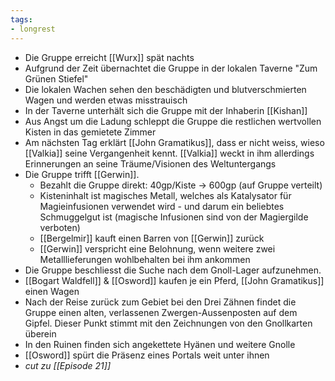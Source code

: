 ```yaml
---
tags: 
- longrest
---
```

- Die Gruppe erreicht [[Wurx]] spät nachts
- Aufgrund der Zeit übernachtet die Gruppe in der lokalen Taverne "Zum Grünen Stiefel"
- Die lokalen Wachen sehen den beschädigten und blutverschmierten Wagen und werden etwas misstrauisch
- In der Taverne unterhält sich die Gruppe mit der Inhaberin [[Kishan]]  
- Aus Angst um die Ladung schleppt die Gruppe die restlichen wertvollen Kisten in das gemietete Zimmer
- Am nächsten Tag erklärt [[John Gramatikus]], dass er nicht weiss, wieso [[Valkia]] seine Vergangenheit kennt. [[Valkia]] weckt in ihm allerdings Erinnerungen an seine Träume/Visionen des Weltuntergangs
- Die Gruppe trifft [[Gerwin]].
    - Bezahlt die Gruppe direkt: 40gp/Kiste -> 600gp (auf Gruppe verteilt)
    - Kisteninhalt ist magisches Metall, welches als Katalysator für Magieinfusionen verwendet wird - und darum ein beliebtes Schmuggelgut ist (magische Infusionen sind von der Magiergilde verboten)
    - [[Bergelmir]] kauft einen Barren von [[Gerwin]] zurück
    - [[Gerwin]] verspricht eine Belohnung, wenn weitere zwei Metalllieferungen wohlbehalten bei ihm ankommen
- Die Gruppe beschliesst die Suche nach dem Gnoll-Lager aufzunehmen.
- [[Bogart Waldfell]] & [[Osword]] kaufen je ein Pferd, [[John Gramatikus]] einen Wagen
- Nach der Reise zurück zum Gebiet bei den Drei Zähnen findet die Gruppe einen alten, verlassenen Zwergen-Aussenposten auf dem Gipfel. Dieser Punkt stimmt mit den Zeichnungen von den Gnollkarten überein
- In den Ruinen finden sich angekettete Hyänen und weitere Gnolle
- [[Osword]] spürt die Präsenz eines Portals weit unter ihnen
- *cut zu [[Episode 21]]*